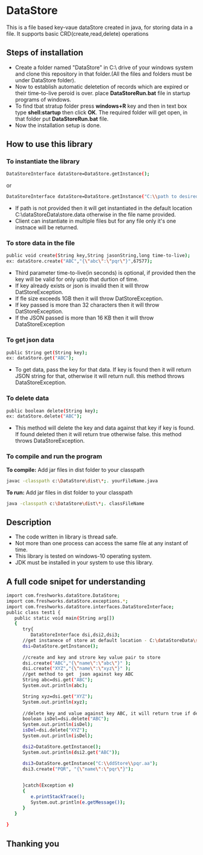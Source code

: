 # DataStore
This is a file based key-vaue dataStore created in java, for storing data in a file. It supports basic CRD(create,read,delete) operations

## Steps of installation
* Create a folder named "DataStore" in C:\ drive of your windows system and clone this repository in that folder.(All the files and folders must be under DataStore folder).
* Now to establish automatic deletetion of records which are expired or their time-to-live peroid is over. place **DataStoreRun.bat** file in startup programs of windows.
* To find tbat stratup folder press **windows+R** key and then in text box type **shell:startup** then click **OK**. The required folder will get open, in that folder put **DataStoreRun.bat** file.
* Now the installation setup is done.

## How to use this library
### To instantiate the library
```sh
DataStoreInterface dataStore=DataStore.getInstance();
```
or
```sh
DataStoreInterface dataStore=DataStore.getInstance("C:\\path to desired file\\file.abc"); 
```
* If path is not provided then it will get instantiated in the default location C:\dataStoreData\store.data otherwise in the file name provided.
* Client can instantiate in multiple files but for any file only it's one instnace will be returned.
### To store data in the file
```sh
public void create(String key,String jasonString,long time-to-live);
ex: dataStore.create("ABC","{\"abc\":\"pqr\"}",67577);
```
* Third parameter time-to-live(in seconds) is optional, if provided then the key will be valid for only upto that durtion of time.
* If key already exists or json is invalid then it will throw DatStoreException.
* If fle size exceeds 1GB then it will throw DatStoreException.
* If key passed is more than 32 characters then it will throw DatStoreException.
* If the JSON passed is more than 16 KB then it will throw DataStoreException
### To get json data 
```sh
public String get(String key);
ex: dataStore.get("ABC");
```
* To get data, pass the key for that data. If key is found then it will return JSON string for that, otherwise it will return null. this method throws DataStoreException.
### To delete data
```sh
public boolean delete(String key);
ex: dataStore.delete("ABC");
```
* This method will delete the key and data against that key if key is found. If found deleted then it will return true otherwise false. this method throws DataStoreException.

### To compile and run the program
**To compile:**  Add jar files in dist folder to your classpath
```sh
javac -classpath c:\DataStore\dist\*;. yourFileName.java
```
**To run:** Add jar files in dist folder to your classpath
```sh
java -classpath c:\DataStore\dist\*;. classFileName
```
## Description
* The code written in library is thread safe.
* Not more than one process can access the same file at any instant of time.
* This library is tested on windows-10 operating system.
* JDK must be installed in your system to use this library.
## A full code snipet for understanding
```sh
import com.freshworks.dataStore.DataStore;
import com.freshworks.dataStore.exceptions.*;
import com.freshworks.dataStore.interfaces.DataStoreInterface;
public class test1 {
   public static void main(String arg[])
   {
      try{
         DataStoreInterface dsi,dsi2,dsi3;
      //get instanece of store at default location - C:\dataStoreData\store.data
      dsi=DataStore.getInstance();
      
      //create and key and strore key value pair to store
      dsi.create("ABC","{\"name\":\"abc\"}" );
      dsi.create("XYZ","{\"name\":\"xyz\"}" );
      //get method to get  json against key ABC
      String abc=dsi.get("ABC");
      System.out.println(abc);

      String xyz=dsi.get("XYZ");
      System.out.println(xyz);
      
      //delete key and value against key ABC, it will return true if deleted successfully elese return false if key not found
      boolean isDel=dsi.delete("ABC");
      System.out.println(isDel);
      isDel=dsi.delete("XYZ");
      System.out.println(isDel);

      dsi2=DataStore.getInstance();
      System.out.println(dsi2.get("ABC"));

      dsi3=DataStore.getInstance("C:\\ddStore\\pqr.aa");
      dsi3.create("PQR", "{\"name\":\"pqr\"}");
         

      }catch(Exception e)
      {
         e.printStackTrace();
         System.out.println(e.getMessage());
      }
   }
   
}

```

## Thanking you

